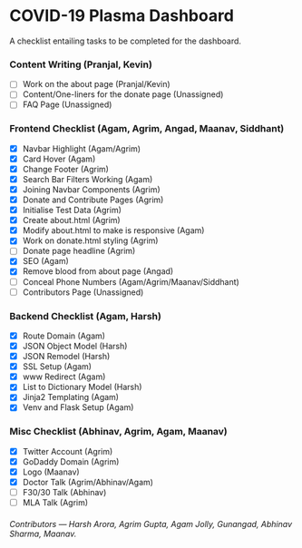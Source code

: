 # COVID-19 Plasma Dashboard

A checklist entailing tasks to be completed for the dashboard.

### Content Writing (Pranjal, Kevin)

- [ ] Work on the about page (Pranjal/Kevin)
- [ ] Content/One-liners for the donate page (Unassigned)
- [ ] FAQ Page (Unassigned) 

### Frontend Checklist (Agam, Agrim, Angad, Maanav, Siddhant)

- [x] Navbar Highlight (Agam/Agrim)
- [x] Card Hover (Agam)
- [x] Change Footer (Agrim)
- [x] Search Bar Filters Working (Agam) 
- [x] Joining Navbar Components (Agrim)
- [x] Donate and Contribute Pages (Agrim)
- [x] Initialise Test Data (Agrim)
- [x] Create about.html (Agrim)
- [x] Modify about.html to make is responsive (Agam)
- [x] Work on donate.html styling (Agrim)
- [ ] Donate page headline (Agrim) 
- [x] SEO (Agam)
- [x] Remove blood from about page (Angad) 
- [ ] Conceal Phone Numbers (Agam/Agrim/Maanav/Siddhant)
- [ ] Contributors Page (Unassigned)

### Backend Checklist (Agam, Harsh)

- [x] Route Domain (Agam)
- [x] JSON Object Model (Harsh)
- [x] JSON Remodel (Harsh) 
- [x] SSL Setup (Agam)
- [x] www Redirect (Agam)
- [x] List to Dictionary Model (Harsh) 
- [x] Jinja2 Templating (Agam)
- [x] Venv and Flask Setup (Agam)

### Misc Checklist (Abhinav, Agrim, Agam, Maanav)

- [x] Twitter Account (Agrim)
- [x] GoDaddy Domain (Agrim)
- [x] Logo (Maanav)
- [x] Doctor Talk (Agrim/Abhinav/Agam)
- [ ] F30/30 Talk (Abhinav)
- [ ] MLA Talk (Agrim) 

<h6>Contributors &mdash; Harsh Arora, Agrim Gupta, Agam Jolly, Gunangad, Abhinav Sharma, Maanav.
